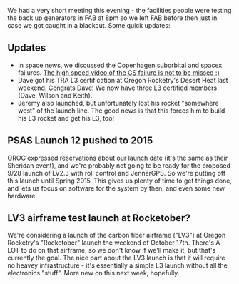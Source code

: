 We had a very short meeting this evening - the facilities people were testing the back up generators in FAB at 8pm so we left FAB before then just in case we got caught in a blackout. Some quick updates:





## Updates

 - In space news, we discussed the Copenhagen suborbital and spacex failures. [The high speed video of the CS failure is not to be missed :)](https://www.youtube.com/watch?v=f-4n-2MtECE)
 - Dave got his TRA L3 certification at Oregon Rocketry's Desert Heat last weekend. Congrats Dave! We now have three L3 certified members (Dave, Wilson and Keith).
 - Jeremy also launched, but unfortunately lost his rocket "somewhere west" of the launch line. The good news is that this forces him to build his L3 rocket and get his L3, too!


## PSAS Launch 12 pushed to 2015

OROC expressed reservations about our launch date (it's the same as their Sheridan event), and we're probably not going to be ready for the proposed 9/28 launch of LV2.3 with roll control and JennerGPS. So we're putting off this launch until Spring 2015. This gives us plenty of time to get things done, and lets us focus on software for the system by then, and even some new hardware.


## LV3 airframe test launch at Rocketober?

We're considering a launch of the carbon fiber airframe ("LV3") at Oregon Rocketry's "Rocketober" launch the weekend of October 17th. There's A LOT to do on that airframe, so we don't know if we'll make it, but that's currently the goal. The nice part about the LV3 launch is that it will require no heavey infrastructure - it's essentially a simple L3 launch without all the electronics "stuff". More new on this next week, hopefully.

